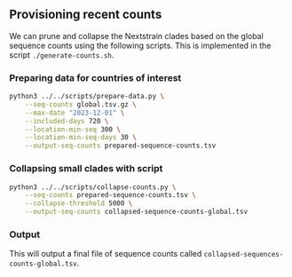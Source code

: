 ## Provisioning recent counts

We can prune and collapse the Nextstrain clades based on the global sequence counts using the following scripts. This is implemented in the script `./generate-counts.sh`.

### Preparing data for countries of interest

```bash
python3 ../../scripts/prepare-data.py \
    --seq-counts global.tsv.gz \
    --max-date "2023-12-01" \
    --included-days 720 \
    --location-min-seq 300 \
    --location-min-seq-days 30 \
    --output-seq-counts prepared-sequence-counts.tsv
```

### Collapsing small clades with script

```bash
python3 ../../scripts/collapse-counts.py \
    --seq-counts prepared-sequence-counts.tsv \
    --collapse-threshold 5000 \
    --output-seq-counts collapsed-sequence-counts-global.tsv
```

### Output

This will output a final file of sequence counts called `collapsed-sequences-counts-global.tsv`.
